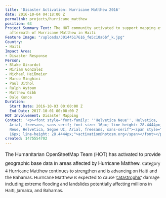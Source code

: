 ```yaml
---
title: 'Disaster Activation: Hurricane Matthew 2016'
date: 2016-10-04 04:18:00 Z
permalink: projects/hurricane_matthew
position: 63
Project Summary Text: The HOT community activated to support mapping efforts in the
  aftermath of Hurricane Matthew in Haiti
Feature Image: "/uploads/30144517616_fe5c10a6bf_k.jpg"
Country:
- Haiti
Impact Area:
- Disaster Response
Person:
- Blake Girardot
- Miriam Gonzalez
- Michael Heißmeier
- Marco Minghini
- Paul Uithol
- Ralph Aytoun
- Matthew Gibb
- Dale Kunce
Duration:
  Start Date: 2016-10-03 00:00:00 Z
  End Date: 2017-10-01 00:00:00 Z
HOT Involvement: Disaster Mapping
Contact: '<p><font style="font-family: ''Helvetica Neue'', Helvetica, ''Segoe UI'',
  Arial, freesans, sans-serif; font-size: 16px; line-height: 28.4444px;" face="Helvetica
  Neue, Helvetica, Segoe UI, Arial, freesans, sans-serif"><span style="font-size:
  16px; line-height: 28.4444px;">activation@hotosm.org</span></font></p>'
created: 1475554702
---
```


<p><font style="font-family: 'Helvetica Neue', Helvetica, 'Segoe UI', Arial, freesans, sans-serif; font-size: 16px; line-height: 28.4444px;" face="Helvetica Neue, Helvetica, Segoe UI, Arial, freesans, sans-serif"><span style="font-size: 16px; line-height: 28.4444px;">The Humanitarian OpenSteetMap Team (HOT) has activated to provide geographic base data in areas affected by Hurricane Matthew.&nbsp;</span></font><span style="font-style: normal; font-variant-ligatures: normal; font-variant-caps: normal; font-weight: normal; font-size: 14px; line-height: 21px; font-family: 'Open Sans', Arial, sans-serif;">Category 4 Hurricane Matthew continues to strengthen and is&nbsp;advancing on Haiti and the Bahamas. Hurricane Matthew is expected to cause '</span><a style="font-style: normal; font-variant-ligatures: normal; font-variant-caps: normal; font-weight: normal; font-size: 14px; line-height: 21px; font-family: 'Open Sans', Arial, sans-serif;" href="https://weather.com/storms/hurricane/news/hurricane-matthew-caribbean-haiti-jamaica-cuba-bahamas-forecast-oct2" target="_blank">catastrophic</a><span style="font-style: normal; font-variant-ligatures: normal; font-variant-caps: normal; font-weight: normal; font-size: 14px; line-height: 21px; font-family: 'Open Sans', Arial, sans-serif;">' damage including extreme flooding and landslides potentially affecting millions in Haiti, Jamaica, and Bahamas.</span></p>
